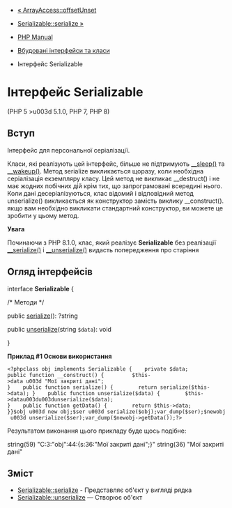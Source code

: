 - [« ArrayAccess::offsetUnset](arrayaccess.offsetunset.md)
- [Serializable::serialize »](serializable.serialize.md)

- [PHP Manual](index.md)
- [Вбудовані інтерфейси та класи](reserved.interfaces.md)
- Інтерфейс Serializable

# Інтерфейс Serializable

(PHP 5 \>u003d 5.1.0, PHP 7, PHP 8)

## Вступ

Інтерфейс для персональної серіалізації.

Класи, які реалізують цей інтерфейс, більше не підтримують
[\_\_sleep()](language.oop5.magic.md#object.sleep) та
[\_\_wakeup()](language.oop5.magic.md#object.wakeup). Метод serialize
викликається щоразу, коли необхідна серіалізація екземпляру класу.
Цей метод не викликає \_\_destruct() і не має жодних побічних
дій крім тих, що запрограмовані всередині нього. Коли дані
десеріалізуються, клас відомий і відповідний метод unserialize()
викликається як конструктор замість виклику \_\_construct(). якщо вам
необхідно викликати стандартний конструктор, ви можете це зробити у цьому
метод.

**Увага**

Починаючи з PHP 8.1.0, клас, який реалізує **Serializable** без
реалізації [\_\_serialize()](language.oop5.magic.md#object.serialize)
і [\_\_unserialize()](language.oop5.magic.md#object.unserialize)
видасть попередження про старіння

## Огляд інтерфейсів

interface **Serializable** {

/\* Методи \*/

public [serialize](serializable.serialize.md)(): ?string

public [unserialize](serializable.unserialize.md)(string `$data`):
void

}

**Приклад #1 Основи використання**

`<?phpclass obj implements Serializable {    private $data; public function __construct() {         $this->data u003d "Мої закриті дані"; }    public function serialize() {        return serialize($this->data); }    public function unserialize($data) {        $this->datau003du003dunserialize($data); }    public function getData() {        return $this->data; }}$obj u003d new obj;$ser u003d serialize($obj);var_dump($ser);$newobj u003d unserialize($ser);var_dump($newobj->getData());?> `

Результатом виконання цього прикладу буде щось подібне:

string(59) "C:3:"obj":44:{s:36:"Мої закриті дані";}"
string(36) "Мої закриті дані"

## Зміст

- [Serializable::serialize](serializable.serialize.md) -
Представляє об'єкт у вигляді рядка
- [Serializable::unserialize](serializable.unserialize.md) — Створює
об'єкт
